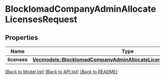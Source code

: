 # BlockIomadCompanyAdminAllocateLicensesRequest

## Properties

Name | Type | Description | Notes
------------ | ------------- | ------------- | -------------
**licenses** | [**Vec<models::BlockIomadCompanyAdminAllocateLicensesRequestLicensesInner>**](block_iomad_company_admin_allocate_licenses_request_licenses_inner.md) |  | 

[[Back to Model list]](../README.md#documentation-for-models) [[Back to API list]](../README.md#documentation-for-api-endpoints) [[Back to README]](../README.md)


